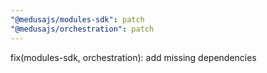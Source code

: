 ```yaml
---
"@medusajs/modules-sdk": patch
"@medusajs/orchestration": patch
---
```


fix(modules-sdk, orchestration): add missing dependencies
